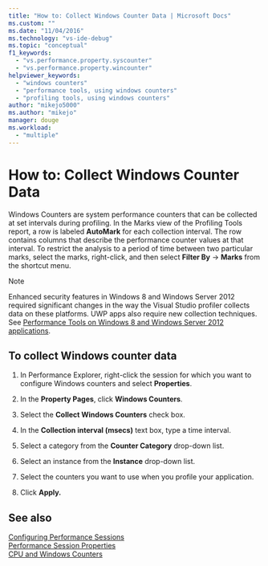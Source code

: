 ```yaml
---
title: "How to: Collect Windows Counter Data | Microsoft Docs"
ms.custom: ""
ms.date: "11/04/2016"
ms.technology: "vs-ide-debug"
ms.topic: "conceptual"
f1_keywords: 
  - "vs.performance.property.syscounter"
  - "vs.performance.property.wincounter"
helpviewer_keywords: 
  - "windows counters"
  - "performance tools, using windows counters"
  - "profiling tools, using windows counters"
author: "mikejo5000"
ms.author: "mikejo"
manager: douge
ms.workload: 
  - "multiple"
---
```

# How to: Collect Windows Counter Data

Windows Counters are system performance counters that can be collected at set intervals during profiling. In the Marks view of the Profiling Tools report, a row is labeled **AutoMark** for each collection interval. The row contains columns that describe the performance counter values at that interval. To restrict the analysis to a period of time between two particular marks, select the marks, right-click, and then select **Filter By** ->  **Marks** from the shortcut menu.

> [!NOTE]
> Enhanced security features in Windows 8 and Windows Server 2012 required significant changes in the way the Visual Studio profiler collects data on these platforms. UWP apps also require new collection techniques. See [Performance Tools on Windows 8 and Windows Server 2012 applications](../profiling/performance-tools-on-windows-8-and-windows-server-2012-applications.md).

## To collect Windows counter data

1. In Performance Explorer, right-click the session for which you want to configure Windows counters and select **Properties**.

2. In the **Property Pages**, click **Windows Counters**.

3. Select the **Collect Windows Counters** check box.

4. In the **Collection interval (msecs)** text box, type a time interval.

5. Select a category from the **Counter Category** drop-down list.

6. Select an instance from the **Instance** drop-down list.

7. Select the counters you want to use when you profile your application.

8. Click **Apply.**

## See also

[Configuring Performance Sessions](../profiling/configuring-performance-sessions.md)  
[Performance Session Properties](../profiling/performance-session-properties.md)  
[CPU and Windows Counters](../profiling/cpu-and-windows-counters.md)